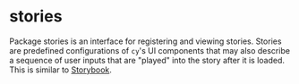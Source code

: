 # stories

Package stories is an interface for registering and viewing stories. Stories are predefined configurations of `cy`'s UI components that may also describe a sequence of user inputs that are "played" into the story after it is loaded. This is similar to [Storybook](https://storybook.js.org/).
